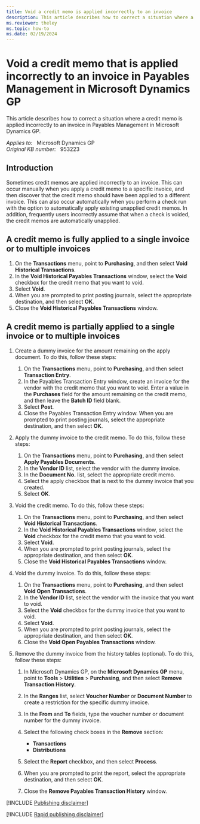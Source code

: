 ```yaml
---
title: Void a credit memo is applied incorrectly to an invoice
description: This article describes how to correct a situation where a credit memo is applied incorrectly to an invoice in Payables Management in Microsoft Dynamics GP.
ms.reviewer: theley
ms.topic: how-to
ms.date: 02/19/2024
---
```

# Void a credit memo that is applied incorrectly to an invoice in Payables Management in Microsoft Dynamics GP

This article describes how to correct a situation where a credit memo is applied incorrectly to an invoice in Payables Management in Microsoft Dynamics GP.

_Applies to:_ &nbsp; Microsoft Dynamics GP  
_Original KB number:_ &nbsp; 953223

## Introduction

Sometimes credit memos are applied incorrectly to an invoice. This can occur manually when you apply a credit memo to a specific invoice, and then discover that the credit memo should have been applied to a different invoice. This can also occur automatically when you perform a check run with the option to automatically apply existing unapplied credit memos. In addition, frequently users incorrectly assume that when a check is voided, the credit memos are automatically unapplied.

## A credit memo is fully applied to a single invoice or to multiple invoices

1. On the **Transactions** menu, point to **Purchasing**, and then select **Void Historical Transactions**.
2. In the **Void Historical Payables Transactions** window, select the **Void** checkbox for the credit memo that you want to void.
3. Select **Void**.
4. When you are prompted to print posting journals, select the appropriate destination, and then select **OK**.
5. Close the **Void Historical Payables Transactions** window.

## A credit memo is partially applied to a single invoice or to multiple invoices

1. Create a dummy invoice for the amount remaining on the apply document. To do this, follow these steps:

    1. On the **Transactions** menu, point to **Purchasing**, and then select **Transaction Entry**.
    2. In the Payables Transaction Entry window, create an invoice for the vendor with the credit memo that you want to void. Enter a value in the **Purchases** field for the amount remaining on the credit memo, and then leave the **Batch ID** field blank.
    3. Select **Post**.
    4. Close the Payables Transaction Entry window. When you are prompted to print posting journals, select the appropriate destination, and then select **OK**.

2. Apply the dummy invoice to the credit memo. To do this, follow these steps:

    1. On the **Transactions** menu, point to **Purchasing**, and then select **Apply Payables Documents**.
    2. In the **Vendor ID** list, select the vendor with the dummy invoice.
    3. In the **Document No.** list, select the appropriate credit memo.
    4. Select the apply checkbox that is next to the dummy invoice that you created.
    5. Select **OK**.

3. Void the credit memo. To do this, follow these steps:

    1. On the **Transactions** menu, point to **Purchasing**, and then select **Void Historical Transactions**.
    2. In the **Void Historical Payables Transactions** window, select the **Void** checkbox for the credit memo that you want to void.
    3. Select **Void**.
    4. When you are prompted to print posting journals, select the appropriate destination, and then select **OK**.
    5. Close the **Void Historical Payables Transactions** window.

4. Void the dummy invoice. To do this, follow these steps:

    1. On the **Transactions** menu, point to **Purchasing**, and then select **Void Open Transactions**.
    2. In the **Vendor ID** list, select the vendor with the invoice that you want to void.
    3. Select the **Void** checkbox for the dummy invoice that you want to void.
    4. Select **Void**.
    5. When you are prompted to print posting journals, select the appropriate destination, and then select **OK**.
    6. Close the **Void Open Payables Transactions** window.

5. Remove the dummy invoice from the history tables (optional). To do this, follow these steps:

   1. In Microsoft Dynamics GP, on the **Microsoft Dynamics GP** menu, point to **Tools** > **Utilities** > **Purchasing**, and then select **Remove Transaction History**.

   2. In the **Ranges** list, select **Voucher Number** or **Document Number** to create a restriction for the specific dummy invoice.

   3. In the **From** and **To** fields, type the voucher number or document number for the dummy invoice.

   4. Select the following check boxes in the **Remove** section:

      - **Transactions**  
      - **Distributions**  

   5. Select the **Report** checkbox, and then select **Process**.

   6. When you are prompted to print the report, select the appropriate destination, and then select **OK**.

   7. Close the **Remove Payables Transaction History** window.

[!INCLUDE [Publishing disclaimer](../../includes/publishing-disclaimer.md)]

[!INCLUDE [Rapid publishing disclaimer](../../includes/rapid-publishing-disclaimer.md)]
